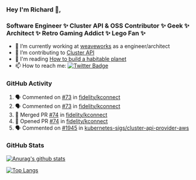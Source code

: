 ### Hey I'm Richard 👋, 

<h3 align="left">Software Engineer ✨ Cluster API & OSS Contributor ✨ Geek ✨ Architect ✨ Retro Gaming Addict ✨ Lego Fan ✨</h3>

- 🔭 I’m currently working at [weaveworks](https://github.com/weaveworks) as a engineer/architect
- 👯 I’m contributing to [Cluster API](https://github.com/kubernetes-sigs/cluster-api-provider-aws/pulls?q=is%3Aissue+is%3Apr+author%3Arichardcase+)
- 💬 I'm reading [How to build a habitable planet](https://www.amazon.co.uk/How-Build-Habitable-Planet-Humankind/dp/0691140065)
- 📫 How to reach me: [![Twitter Badge](https://img.shields.io/badge/-@fruit_case-00acee?style=flat&logo=Twitter&logoColor=white)](https://twitter.com/intent/follow?screen_name=fruit_case "Follow on Twitter")

### GitHub Activity 

<!--START_SECTION:activity-->
1. 🗣 Commented on [#73](https://github.com//fidelity/kconnect/issues/73) in [fidelity/kconnect](https://github.com//fidelity/kconnect)
2. 🗣 Commented on [#73](https://github.com//fidelity/kconnect/issues/73) in [fidelity/kconnect](https://github.com//fidelity/kconnect)
3. 🎉 Merged PR [#74](https://github.com//fidelity/kconnect/pull/74) in [fidelity/kconnect](https://github.com//fidelity/kconnect)
4. 💪 Opened PR [#74](https://github.com//fidelity/kconnect/pull/74) in [fidelity/kconnect](https://github.com//fidelity/kconnect)
5. 🗣 Commented on [#1945](https://github.com//kubernetes-sigs/cluster-api-provider-aws/issues/1945) in [kubernetes-sigs/cluster-api-provider-aws](https://github.com//kubernetes-sigs/cluster-api-provider-aws)
<!--END_SECTION:activity-->

### GitHub Stats

[![Anurag's github stats](https://github-readme-stats.vercel.app/api?username=richardcase&count_private=true&show_icons=true)](https://github.com/anuraghazra/github-readme-stats)

[![Top Langs](https://github-readme-stats.vercel.app/api/top-langs/?username=richardcase&hide=html&layout=compact)](https://github.com/anuraghazra/github-readme-stats)
